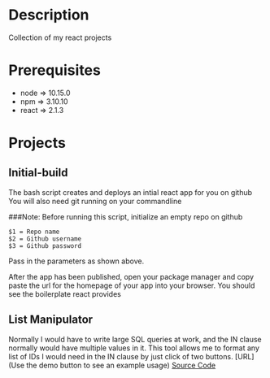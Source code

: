 # Description
Collection of my react projects
# Prerequisites
* node => 10.15.0
* npm => 3.10.10
* react => 2.1.3
# Projects
## Initial-build
The bash script creates and deploys an intial react app for you on github
You will also need git running on your commandline

###Note: Before running this script, initialize an empty repo on github
```
$1 = Repo name
$2 = Github username
$3 = Github password
```
Pass in the parameters as shown above.

After the app has been published, open your package manager and copy paste the url for the homepage of your app into your browser. You should see the boilerplate react provides
## List Manipulator
Normally I would have to write large SQL queries at work, and the IN clause normally would have multiple values in it.
This tool allows me to format any list of IDs I would need in the IN clause by just click of two buttons.
[URL](Use the demo button to see an example usage)
[Source Code](https://github.com/mohd-ahsan-mirza/react-projects/tree/master/list-manipulator)
